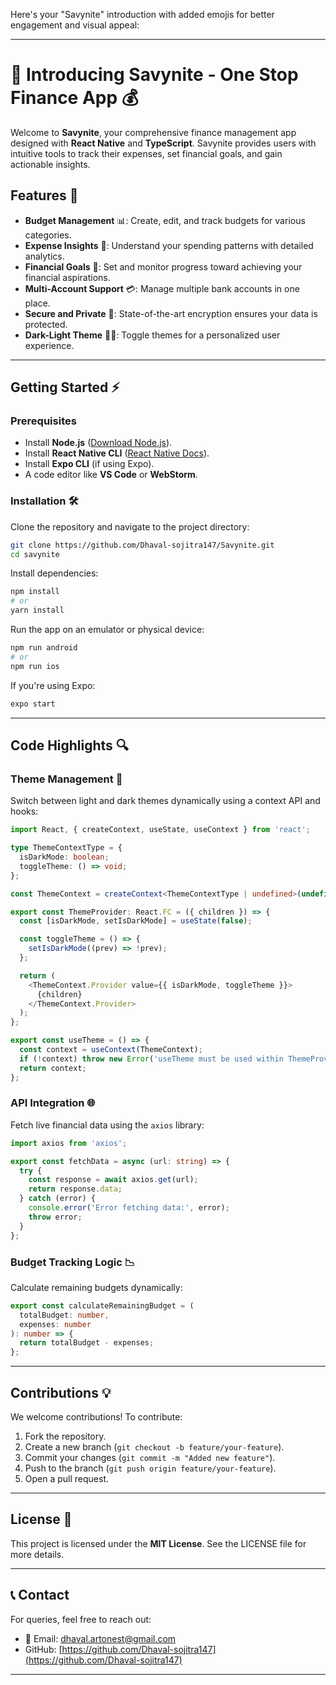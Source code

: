 Here's your "Savynite" introduction with added emojis for better engagement and visual appeal:

---

# 🚀 Introducing Savynite - One Stop Finance App 💰

Welcome to **Savynite**, your comprehensive finance management app designed with **React Native** and **TypeScript**. Savynite provides users with intuitive tools to track their expenses, set financial goals, and gain actionable insights.

## Features 🌟

- **Budget Management** 📊: Create, edit, and track budgets for various categories.
- **Expense Insights** 💸: Understand your spending patterns with detailed analytics.
- **Financial Goals** 🎯: Set and monitor progress toward achieving your financial aspirations.
- **Multi-Account Support** 💳: Manage multiple bank accounts in one place.
- **Secure and Private** 🔐: State-of-the-art encryption ensures your data is protected.
- **Dark-Light Theme** 🌙🌞: Toggle themes for a personalized user experience.

---

## Getting Started ⚡

### Prerequisites

- Install **Node.js** ([Download Node.js](https://nodejs.org/)).
- Install **React Native CLI** ([React Native Docs](https://reactnative.dev/docs/environment-setup)).
- Install **Expo CLI** (if using Expo).
- A code editor like **VS Code** or **WebStorm**.

### Installation 🛠️

Clone the repository and navigate to the project directory:

```bash
git clone https://github.com/Dhaval-sojitra147/Savynite.git
cd savynite
```

Install dependencies:

```bash
npm install
# or
yarn install
```

Run the app on an emulator or physical device:

```bash
npm run android
# or
npm run ios
```

If you're using Expo:

```bash
expo start
```

---

## Code Highlights 🔍

### Theme Management 🎨

Switch between light and dark themes dynamically using a context API and hooks:

```typescript
import React, { createContext, useState, useContext } from 'react';

type ThemeContextType = {
  isDarkMode: boolean;
  toggleTheme: () => void;
};

const ThemeContext = createContext<ThemeContextType | undefined>(undefined);

export const ThemeProvider: React.FC = ({ children }) => {
  const [isDarkMode, setIsDarkMode] = useState(false);

  const toggleTheme = () => {
    setIsDarkMode((prev) => !prev);
  };

  return (
    <ThemeContext.Provider value={{ isDarkMode, toggleTheme }}>
      {children}
    </ThemeContext.Provider>
  );
};

export const useTheme = () => {
  const context = useContext(ThemeContext);
  if (!context) throw new Error('useTheme must be used within ThemeProvider');
  return context;
};
```

### API Integration 🌐

Fetch live financial data using the `axios` library:

```typescript
import axios from 'axios';

export const fetchData = async (url: string) => {
  try {
    const response = await axios.get(url);
    return response.data;
  } catch (error) {
    console.error('Error fetching data:', error);
    throw error;
  }
};
```

### Budget Tracking Logic 📉

Calculate remaining budgets dynamically:

```typescript
export const calculateRemainingBudget = (
  totalBudget: number,
  expenses: number
): number => {
  return totalBudget - expenses;
};
```

---

## Contributions 💡

We welcome contributions! To contribute:

1. Fork the repository.
2. Create a new branch (`git checkout -b feature/your-feature`).
3. Commit your changes (`git commit -m "Added new feature"`).
4. Push to the branch (`git push origin feature/your-feature`).
5. Open a pull request.

---

## License 📜

This project is licensed under the **MIT License**. See the LICENSE file for more details.

---

## 📞 Contact

For queries, feel free to reach out:

- 📧 Email: [dhaval.artonest@gmail.com](mailto:dhaval.artonest@gmail.com)
- GitHub: [https://github.com/Dhaval-sojitra147](https://github.com/Dhaval-sojitra147)

---
